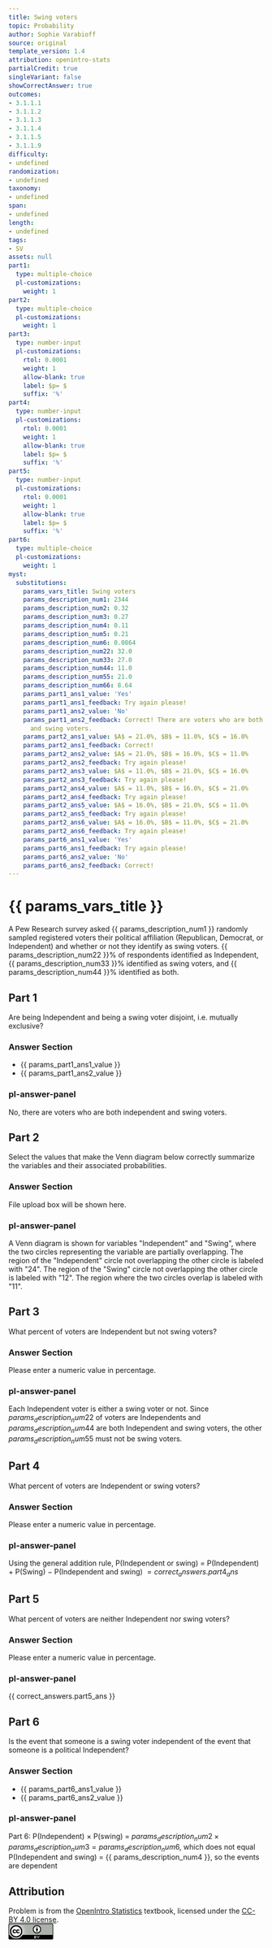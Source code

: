 ```yaml
---
title: Swing voters
topic: Probability
author: Sophie Varabioff
source: original
template_version: 1.4
attribution: openintro-stats
partialCredit: true
singleVariant: false
showCorrectAnswer: true
outcomes:
- 3.1.1.1
- 3.1.1.2
- 3.1.1.3
- 3.1.1.4
- 3.1.1.5
- 3.1.1.9
difficulty:
- undefined
randomization:
- undefined
taxonomy:
- undefined
span:
- undefined
length:
- undefined
tags:
- SV
assets: null
part1:
  type: multiple-choice
  pl-customizations:
    weight: 1
part2:
  type: multiple-choice
  pl-customizations:
    weight: 1
part3:
  type: number-input
  pl-customizations:
    rtol: 0.0001
    weight: 1
    allow-blank: true
    label: $p= $
    suffix: '%'
part4:
  type: number-input
  pl-customizations:
    rtol: 0.0001
    weight: 1
    allow-blank: true
    label: $p= $
    suffix: '%'
part5:
  type: number-input
  pl-customizations:
    rtol: 0.0001
    weight: 1
    allow-blank: true
    label: $p= $
    suffix: '%'
part6:
  type: multiple-choice
  pl-customizations:
    weight: 1
myst:
  substitutions:
    params_vars_title: Swing voters
    params_description_num1: 2344
    params_description_num2: 0.32
    params_description_num3: 0.27
    params_description_num4: 0.11
    params_description_num5: 0.21
    params_description_num6: 0.0864
    params_description_num22: 32.0
    params_description_num33: 27.0
    params_description_num44: 11.0
    params_description_num55: 21.0
    params_description_num66: 8.64
    params_part1_ans1_value: 'Yes'
    params_part1_ans1_feedback: Try again please!
    params_part1_ans2_value: 'No'
    params_part1_ans2_feedback: Correct! There are voters who are both independent
      and swing voters.
    params_part2_ans1_value: $A$ = 21.0%, $B$ = 11.0%, $C$ = 16.0%
    params_part2_ans1_feedback: Correct!
    params_part2_ans2_value: $A$ = 21.0%, $B$ = 16.0%, $C$ = 11.0%
    params_part2_ans2_feedback: Try again please!
    params_part2_ans3_value: $A$ = 11.0%, $B$ = 21.0%, $C$ = 16.0%
    params_part2_ans3_feedback: Try again please!
    params_part2_ans4_value: $A$ = 11.0%, $B$ = 16.0%, $C$ = 21.0%
    params_part2_ans4_feedback: Try again please!
    params_part2_ans5_value: $A$ = 16.0%, $B$ = 21.0%, $C$ = 11.0%
    params_part2_ans5_feedback: Try again please!
    params_part2_ans6_value: $A$ = 16.0%, $B$ = 11.0%, $C$ = 21.0%
    params_part2_ans6_feedback: Try again please!
    params_part6_ans1_value: 'Yes'
    params_part6_ans1_feedback: Try again please!
    params_part6_ans2_value: 'No'
    params_part6_ans2_feedback: Correct!
---
```

# {{ params_vars_title }}
A Pew Research survey asked {{ params_description_num1 }} randomly sampled registered voters their political affiliation (Republican, Democrat, or Independent) and whether or not they identify as swing voters. {{ params_description_num22 }}$\%$ of respondents identified as Independent, {{ params_description_num33 }}$\%$ identified as swing voters, and {{ params_description_num44 }}$\%$ identified as both.

## Part 1

Are being Independent and being a swing voter disjoint, i.e. mutually exclusive?

### Answer Section

- {{ params_part1_ans1_value }}
- {{ params_part1_ans2_value }}

### pl-answer-panel

No, there are voters who are both independent and swing voters.

## Part 2

Select the values that make the Venn diagram below correctly summarize the variables and their associated probabilities.

<pl-drawing width="320" height="200" hide-answer-panel="false">
    <pl-drawing-initial>
        <pl-text x1="50" y1="10" label="Independent" latex="False"></pl-text>
        <pl-circle x1="100" y1="100" radius="70" color="#95A5A6" stroke-width="3" opacity="0.5"></pl-circle>
        <pl-text x1="150" y1="170" label="Swing" latex="False"></pl-text>
        <pl-circle x1="180" y1="100" radius="60" color="#D0D3D4" opacity="0.5"></pl-circle>
        <pl-text x1="80" y1="90" label="A"></pl-text>
        <pl-text x1="140" y1="90" label="B"></pl-text>
        <pl-text x1="180" y1="90" label="C"></pl-text>
    </pl-drawing-initial>
</pl-drawing>

### Answer Section

File upload box will be shown here.

### pl-answer-panel

A Venn diagram is shown for variables "Independent" and "Swing", where the two circles representing the variable are partially overlapping. The region of the "Independent" circle not overlapping the other circle is labeled with "24". The region of the "Swing" circle not overlapping the other circle is labeled with "12". The region where the two circles overlap is labeled with "11".

## Part 3

What percent of voters are Independent but not swing voters?

### Answer Section

Please enter a numeric value in percentage.

### pl-answer-panel

Each Independent voter is either a swing voter or not. Since ${{ params_description_num22 }}%$ of voters are Independents and ${{ params_description_num44 }}%$  are both Independent and swing voters, the other ${{ params_description_num55 }}%$ must not be swing voters.

## Part 4

What percent of voters are Independent or swing voters?

### Answer Section

Please enter a numeric value in percentage.

### pl-answer-panel

Using the general addition rule, P(Independent or swing) $=$ P(Independent) $+$ P(Swing) $-$ P(Independent and swing) $={{ correct_answers.part4_ans }}$

## Part 5

What percent of voters are neither Independent nor swing voters?

### Answer Section

Please enter a numeric value in percentage.

### pl-answer-panel

{{ correct_answers.part5_ans }}

## Part 6

Is the event that someone is a swing voter independent of the event that someone is a political Independent?

### Answer Section

- {{ params_part6_ans1_value }}
- {{ params_part6_ans2_value }}

### pl-answer-panel

Part 6: P(Independent) $\times$ P(swing) = ${{ params_description_num2 }}\times{{ params_description_num3 }} = {{ params_description_num6 }}$, which does not equal P(Independent and swing) = {{ params_description_num4 }}, so the events are dependent

## Attribution

Problem is from the [OpenIntro Statistics](https://openintro.org/book/os/) textbook, licensed under the [CC-BY 4.0 license](https://creativecommons.org/licenses/by/4.0/).<br>![Image representing the Creative Commons 4.0 BY license.](https://raw.githubusercontent.com/firasm/bits/master/by.png)